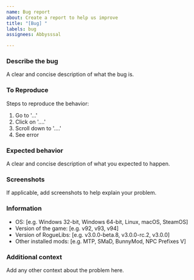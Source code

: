 ```yaml
---
name: Bug report
about: Create a report to help us improve
title: "[Bug] "
labels: bug
assignees: Abbysssal

---
```


### Describe the bug
A clear and concise description of what the bug is.

### To Reproduce
Steps to reproduce the behavior:
1. Go to '...'
2. Click on '....'
3. Scroll down to '....'
4. See error

### Expected behavior
A clear and concise description of what you expected to happen.

### Screenshots
If applicable, add screenshots to help explain your problem.

### Information
- OS: [e.g. Windows 32-bit, Windows 64-bit, Linux, macOS, SteamOS]
- Version of the game: [e.g. v92, v93, v94]
- Version of RogueLibs: [e.g. v3.0.0-beta.8, v3.0.0-rc.2, v3.0.0]
- Other installed mods: [e.g. MTP, SMaD, BunnyMod, NPC Prefixes V]

### Additional context
Add any other context about the problem here.
